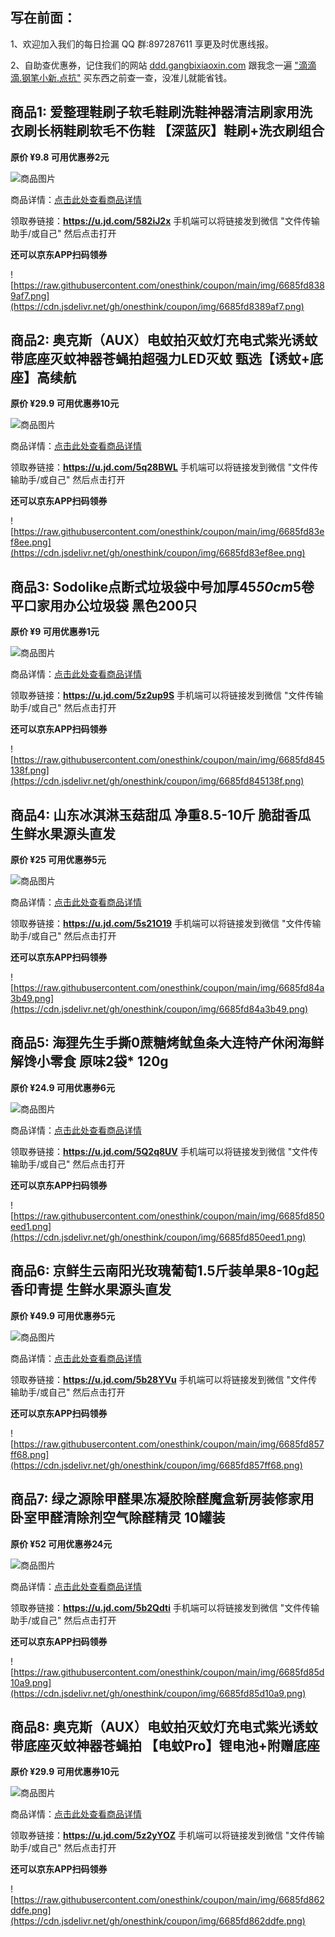 ## 写在前面：

1、欢迎加入我们的每日捡漏 QQ 群:897287611 享更及时优惠线报。

2、自助查优惠券，记住我们的网站 [ddd.gangbixiaoxin.com](https://ddd.gangbixiaoxin.com) 跟我念一遍 ["滴滴滴.钢笔小新.点抗"](https://ddd.gangbixiaoxin.com) 买东西之前查一查，没准儿就能省钱。

## 商品1: 爱整理鞋刷子软毛鞋刷洗鞋神器清洁刷家用洗衣刷长柄鞋刷软毛不伤鞋 【深蓝灰】鞋刷+洗衣刷组合

**原价 ¥9.8 可用优惠券2元**

![商品图片](http://img14.360buyimg.com/n1/jfs/t1/234153/9/7814/97353/657a71e3F8254f14f/bd1cc5faf551c707.jpg)

商品详情：[点击此处查看商品详情](https://union-click.jd.com/jdc?e=1003156031&amp;p=JF8BAdsJK1olXwQBVV9aAUMeAV8IGloTXAYEVl5VAEweAV9MRANLAjZbERscSkAJHTRQRA1CCVkdDwtCWhVLHTdNTwcKBENeCVAfUg8bWilWbyJyDXpCVyofekt2ezJYbQBUJAJCOlwYQDxRRRgJYzN0I0REKCkvQFxXDxtxaz5hFGFFIwEhajJ0SjF-cidNOWVmEig_Uit1Ag9ObT5lO2FbPBc-ektnYSZ0Wy13AHVgVQwbfyJvYw97bAxhJGJmIAcUST1uczxzfCcTOE5hIjkCViNFZRNqbwF1W3JrKDg9UR5QYAZscixmGwNiVj4NaBFnBhh6bCJiBH1cICw2eihfYCh8cj9zJHVxCyoCdCJsY3sKbk8XKDZSPSpcCTd-RA0WeRgdCHkEPCcWbBhBD2M4GmsWXAYFXVhaDkISM18IG2tUMwYBU1ddDkoUM244G10WXAcGUl1cDEgTCl8IE1wliqu6gdTs3cOu1_GAzOKyiI--gMDVOHsnAF8IGloXXQIFVVxdOHsXAF8LKwV7XFUEVl8OX0l5XicPRgRAAwZsVF5YCE8fAWw4GVoUXwQyZG4EThVjeghYZxsWKURwVD8lVRthWC5xHxt7X0NKIxgbf0pvaw52WR1pKnRKZF5t)

领取券链接：**https://u.jd.com/582iJ2x** 手机端可以将链接发到微信 "文件传输助手/或自己" 然后点击打开

**还可以京东APP扫码领券**

![https://raw.githubusercontent.com/onesthink/coupon/main/img/6685fd8389af7.png](https://cdn.jsdelivr.net/gh/onesthink/coupon/img/6685fd8389af7.png)

## 商品2: 奥克斯（AUX）电蚊拍灭蚊灯充电式紫光诱蚊带底座灭蚊神器苍蝇拍超强力LED灭蚊 甄选【诱蚊+底座】高续航

**原价 ¥29.9 可用优惠券10元**

![商品图片](http://img14.360buyimg.com/n1/jfs/t1/244735/28/8934/103017/663c872cFab50f536/d912cf2602e29a8a.jpg)

商品详情：[点击此处查看商品详情](https://union-click.jd.com/jdc?e=1003156031&amp;p=JF8BAd0JK1olXwMKXFtYDUgfB18IGloTXAcLVVxaAUoSA19MRANLAjZbERscSkAJHTRQRA1CCVkdDwtCWhVLHTdNTwcKBENeCVAfUg8bcBBLcARlPU5ULAAdbEIfAmpoWgRWCwd-OlwofxtoZGhvSyNOFAFRKiAjTFxXDxtxaz5hFGFGIjctaD9OAyt_ci9NOWVyEj4FUi91Ah9ObABmKmFbLBcpUEp-YW5oWy9dB2VgVSobfyljUA9RfAxhJGJmLT0iTD9-UT9zfCcTOE5hIjkCViNFZRB6eDhcHnJdNDg-QUtLY21wcixcFFpiVjY6aDhFF2x_eyJhO2VLPwE9CiNwdCdrXC9sOWV1DTkYfzJFYxRoD1lgSQR3ZD8cSzsNAmxcfi0WIHVCJyJaChJsAykEF2sUbQUDVFlUDkwRCmo4K1sVbUdsVFxeC08QB2g4GmsVWwUDVVpbCEkTB2wIK1sdWjbV-eaIgvrCi9bchdPC5KHX3eKJlsMnM18LK1sUXAQCUFlcCksnM28LK1glA2gDB1heDEIQCgFVU1xIAEFGHDBdCE4QB2wLG2sXXAcAVm5tODhoQARXaztdC35cFDpUAEoSYy5XWA0UIWgAISkNdywQZD9wQBISDnh8KhptCHs)

领取券链接：**https://u.jd.com/5q28BWL** 手机端可以将链接发到微信 "文件传输助手/或自己" 然后点击打开

**还可以京东APP扫码领券**

![https://raw.githubusercontent.com/onesthink/coupon/main/img/6685fd83ef8ee.png](https://cdn.jsdelivr.net/gh/onesthink/coupon/img/6685fd83ef8ee.png)

## 商品3: Sodolike点断式垃圾袋中号加厚45*50cm*5卷平口家用办公垃圾袋 黑色200只

**原价 ¥9 可用优惠券1元**

![商品图片](http://img14.360buyimg.com/n1/jfs/t1/161270/25/44604/103358/66826884Fc82e0d3b/507fc3dec15f59f3.jpg)

商品详情：[点击此处查看商品详情](https://union-click.jd.com/jdc?e=1003156031&amp;p=JF8BAdkJK1olXwMKXF9fDUMUCl8IGloWWgQKUltcAE4fAV9MRANLAjZbERscSkAJHTRQRA1CCVkdDwtCWhVLHTdNTwcKBENeCVAfUg8bAm8BZyxCPGIAXBgWbCoQAGlpXzJGK194Olw5cBIXYwR0QRpMP0FaFQgWX1xXDxtxaz5iBHlHIicPYTxkSi9-YidNOWV6Ej0VUih1ShNObwBlPmFbVRc9QEp3YW50WztNAHZgVSobaDJ3YxhseAxhJGJmIy06TzxIfwtzfCcTOE5hIjkCViNFZRNteAJiHXEAJA4pazxVYxZgcixxIlpiHCI6fD90RxtqZzx1BFNeNAElbitlYCh8cj98KWV5Fyg0dCJsY3sKbk8XKDZgSj1VARdjeQphYSVQGgULVDwJU09nD2M4GmsWXAYFXVhaDkISM18IG2tUMwAFUlpaDnsWM28OGFoUWQEEVF1VDkknA2cPK4y45dOI5YvVsZ-Ji7ixvI6c4dKc3G5tOEgnA24JGVsRWgcAVG5tCEgnAF9WdVpGWwQCUVlaZhZfBDJaXh5BMwYCVl1dC0kUM20JGlkXbTYyVV5UdDxAYgsKEx1eOWcFV1g8TCJEdTZydVlxJV8CNDUhUgpOYShQWg1eCjYCZA)

领取券链接：**https://u.jd.com/5z2up9S** 手机端可以将链接发到微信 "文件传输助手/或自己" 然后点击打开

**还可以京东APP扫码领券**

![https://raw.githubusercontent.com/onesthink/coupon/main/img/6685fd845138f.png](https://cdn.jsdelivr.net/gh/onesthink/coupon/img/6685fd845138f.png)

## 商品4: 山东冰淇淋玉菇甜瓜 净重8.5-10斤 脆甜香瓜 生鲜水果源头直发

**原价 ¥25 可用优惠券5元**

![商品图片](http://img14.360buyimg.com/n1/jfs/t1/236666/5/16587/73631/664c6a85F91358888/460c496a010f1107.jpg)

商品详情：[点击此处查看商品详情](https://union-click.jd.com/jdc?e=1003156031&amp;p=JF8BAa8JK1olXwMKXVpeDU8SCl8IGloUWQAEVlpYDEgnRzBQRQQlBENHFRxWFlVMWzBeTA9KQl1XSwwDVFVPRjtUBAJQAVsMFgQZBBVQYhx-cixOLQcEKFsIcStodCdxZBlTKmgAFxsPTxZAfzddE1JFHGECDAZKSEdjeh9tbChmHHFdKDgpezhVexpvYjlMGwR1HFYkahFjRxttYCl3XHpJIxZUYS9jUW1-aVJ3P19hFD0kUhhsYAxLbyJhO3JxLwEpUjxKVhZJRT1eAHhmIy4UcDJjZhhBGwRjNFRnIC0IX3tXeg1rHl0UD2RrLic7QR1LeQZbbgZTUQoyVW5eCUsQCmkPHVIQbTYCVG4fZp2lureapIye_NKX0Yj3jZ-po18JK1sTXgcDUFheCEsUAWk4G1MSbdGv7IvXuZ6furuWk4ys-tOL6IrDgHsnM2w4G1oUXwYGU19fCHsnA2w4GGtLMwdRXF5fDEMVbTJAHAZKBVYDOl5dCkISAmkJK1kUXAQAZG5tVgx2cBlhbABlXAB-UQskaDRgSxZ3WR1iMwRBEQwaVRxrWzoAEgtUOgZaDG5dOA)

领取券链接：**https://u.jd.com/5s21O19** 手机端可以将链接发到微信 "文件传输助手/或自己" 然后点击打开

**还可以京东APP扫码领券**

![https://raw.githubusercontent.com/onesthink/coupon/main/img/6685fd84a3b49.png](https://cdn.jsdelivr.net/gh/onesthink/coupon/img/6685fd84a3b49.png)

## 商品5: 海狸先生手撕0蔗糖烤鱿鱼条大连特产休闲海鲜解馋小零食 原味2袋* 120g

**原价 ¥24.9 可用优惠券6元**

![商品图片](http://img14.360buyimg.com/n1/jfs/t1/199933/34/38618/182056/64cdad6fFf388bce5/9d5be7cf50c31c84.jpg)

商品详情：[点击此处查看商品详情](https://union-click.jd.com/jdc?e=1003156031&amp;p=JF8BAdMJK1olXwMKXVpbAE0WC18IGlocXgMGUVpVDkwTAl9MRANLAjZbERscSkAJHTRQRA1CCVkdDwtCWhVLHTdNTwcKBENeCVAfUg8bZw9ubwQWIAFaI1cAUxRKYGZ1fQJTLnFeOlxcABZ3RQ9hQSdLGWFZExshfVxXDxtxaz5sLlNCIyc9bjJ0eDF_YitNOWJ-EioVUih1ShtOewBlDWFYNBcrakp-YSZsWy9NAHVgHT4bfxRKehZsbAxhJGJRIy0-TDwVVQlzfCcTOE5hIjkCViNFZRNheD9qA3FKLykqay8fYydoci92CFp0LQw-fxFkRBhqcCJ1BAcLNzcIfihPYDN_ciNGJHVhECk0aBMnVRhyZF5hWERnDAoEDAx_AwZbBQFpPQoOZF9tC0oXBGYOHF0cWDYyVF5tSSUXAmwLGVIdWjYDZF5bC0oWB2kLG1kTVA8yVFZaOJy6u7qCqo6d5NKc3Inkr56ev7uWk2slbQUyVF9cCksTBG4KG2slXQUyV24DZkpEBGoBG1gRM1tKUwMCUkJRbW8IH1oVWQQBZFxcCUkVM184fztzKVkBKVkFf0JKWDBVeFJoO19EJykBZkkWCzJoXTt8B3pcEDkGTw5rdl8IKw)

领取券链接：**https://u.jd.com/5Q2q8UV** 手机端可以将链接发到微信 "文件传输助手/或自己" 然后点击打开

**还可以京东APP扫码领券**

![https://raw.githubusercontent.com/onesthink/coupon/main/img/6685fd850eed1.png](https://cdn.jsdelivr.net/gh/onesthink/coupon/img/6685fd850eed1.png)

## 商品6: 京鲜生云南阳光玫瑰葡萄1.5斤装单果8-10g起 香印青提 生鲜水果源头直发

**原价 ¥49.9 可用优惠券5元**

![商品图片](http://img14.360buyimg.com/n1/jfs/t1/240041/7/9774/372580/6659ecf3F66822941/1a9a98e071381a42.png)

商品详情：[点击此处查看商品详情](https://union-click.jd.com/jdc?e=1003156031&amp;p=JF8BAZ4JK1olXDYCVV9cDEMVA2wIHV4lGVlaCgFtUQ5SQi0DBUVOBVlUAwoCFxBCHD1WR0VNGFJeSwcYVBYZQTVMFwVSPHV0PSkGeEoRf2pjbyBUKk57Lys9TyUVQCpaXAZCIV5XXFcNSRFsazcfW1dhJHZnIy0uVz9Idwx_eCBVJXNlLTwETklgS2dxeQFhGXJnLyw_CTdcdCcBcj9hDwR0Jlc_ahJ0QwxxQQhuPmVBICcpbj9keDB8QSxICH9DCjgWVTVzdB9BYyJhOHFLVAErYRlydxxdTGtAFk17Mx1fcShrBG5pcAZFD01HDDYtBEcnAl8LGlsSVAAFUldYOHsXA19edVsUXAcHU1deD04nAl8IHVgUXAIEV15ZCksSM28AHGvC8L7X3u-IgPLDneffovzA1LrWytZtOHsUM28JGlkVWQEDVl5tOEsUM2w4RTUUDg4CVl1YCSVKS2hVRAZCW2gCVFxbAE0UAV8KGloXXzYyZAAaaThhahhTa1oTIQNpICUcfwNueBpoXDUXHkNQEwMKdBNCC2ZYWgFuNV4yVG4)

领取券链接：**https://u.jd.com/5b28YVu** 手机端可以将链接发到微信 "文件传输助手/或自己" 然后点击打开

**还可以京东APP扫码领券**

![https://raw.githubusercontent.com/onesthink/coupon/main/img/6685fd857ff68.png](https://cdn.jsdelivr.net/gh/onesthink/coupon/img/6685fd857ff68.png)

## 商品7: 绿之源除甲醛果冻凝胶除醛魔盒新房装修家用卧室甲醛清除剂空气除醛精灵 10罐装

**原价 ¥52 可用优惠券24元**

![商品图片](http://img14.360buyimg.com/n1/jfs/t1/225097/29/18977/169991/66858bdcFef4386d7/bf66c509ffa81eb5.jpg)

商品详情：[点击此处查看商品详情](https://union-click.jd.com/jdc?e=1003156031&amp;p=JF8BAdAJK1olXwMKXFxZDEkRCl8IGlodWgcBUl1eAEoeBF9MRANLAjZbERscSkAJHTRQRA1CCVkdDwtCWhVLHTdNTwcKBENeCVAfUg8bVip0XQFLHl97Kzw0SzlEUWpLciFiXW1ZOlwFVjdSYypNSwRwWWIHF1oNblxXDxtxaz5sPnlGIFwPazxOSit-cjNNOWJ2EikVUhh1AhNObT5mLmFbEhcpaktnYSZOWyxnAHVgHSIbfyJ_ZQ98aAxhJGJmLT0qSD9-fwZzfCcTOE5hIjkCViNFZRNtbwF-HGVrLA4-USxXdCd0ci9hPQ9iLQw5fDhRBBlhbzxiPmVCICw1bDxlYDN_ciNFJHVXFiokYBMndRh_bxBuXnpgDCwJcyJ0RhFPbCV1LQoOZF9tC0oXBGYOHF0cWDYyVF5tSSUUCmwKGGsUbQYEV19cDE0UA2gBG18lXQ4FZInwsJ6dsrqAoo-L1dG784vUtJ-Ji184K1glXQcDVl5ZD0oVA184G1glXjZcOl8OD04QAz1cdQZdWltdCANfZksXBmsAHVIQbQQDVVxfOHsnVip0XQFLHl97Kzw0SzlEUWpLciFiXW1ZOlwFVjdSYypNSwRwWWIHF1oNbnsXMw)

领取券链接：**https://u.jd.com/5b2Qdti** 手机端可以将链接发到微信 "文件传输助手/或自己" 然后点击打开

**还可以京东APP扫码领券**

![https://raw.githubusercontent.com/onesthink/coupon/main/img/6685fd85d10a9.png](https://cdn.jsdelivr.net/gh/onesthink/coupon/img/6685fd85d10a9.png)

## 商品8: 奥克斯（AUX）电蚊拍灭蚊灯充电式紫光诱蚊带底座灭蚊神器苍蝇拍 【电蚊Pro】锂电池+附赠底座

**原价 ¥29.9 可用优惠券10元**

![商品图片](http://img14.360buyimg.com/n1/jfs/t1/101962/8/40342/147899/65d412e1F99df3b0c/509f453880b58224.jpg)

商品详情：[点击此处查看商品详情](https://union-click.jd.com/jdc?e=1003156031&amp;p=JF8BAdsJK1olXwMKXFpeCkIRAF8IGlodVAYGVFdbCE8RBF9MRANLAjZbERscSkAJHTRQRA1CCVkdDwtCWhVLHTdNTwcKBENeCVAfUg8bd2t4RhJGCVtZVC4PCD5KYDdcaDhPVV95Olw8eAsTcTZwXgx-GlJLKBkgdlxXDxtxaz5sPgZFIycpWz9eYCx_RDNNOWVmEioFUhh1Sg9OeC5lDmFbNBc-aktnYSZgWyxNAHVgVTYbfyljUA98eAxhJGJmIwcqTT9IYwtzfCcTOE5hIjkCViNFZRBxbAFmAnJrPDokazcfdzB4ciJ2XA50PQg9aC98RxhXZzx1PlNFNycufz9PYCh8cgl3JHVxFilfdClsY3sKbk8XKDZ5FFoHClFIdg9RaVwWKH9fEwcJfh5BD2M4GmsWXAYFXVhaDkISM18IG2tUMwYAV11ZD08QM244G10WXAcGUl1dAE4UC18IE1wliqu6gdTs3cOu1_GAzOKyiI--gMDVOHsnAF8IGloXXQIFVVxdOHsXAF8LKwV7XFUEVl5YD0h5XicPRgRLAERsVF5fC0MUAWk4GVoUXwQyZG4pDDtKSjxcRgAVLVQCIQM-UB9kYDUAQiB7X2dyFFovUTNSVARPTxJpGnt8ZF5t)

领取券链接：**https://u.jd.com/5z2yYOZ** 手机端可以将链接发到微信 "文件传输助手/或自己" 然后点击打开

**还可以京东APP扫码领券**

![https://raw.githubusercontent.com/onesthink/coupon/main/img/6685fd862ddfe.png](https://cdn.jsdelivr.net/gh/onesthink/coupon/img/6685fd862ddfe.png)

